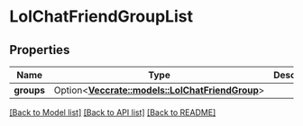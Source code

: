 # LolChatFriendGroupList

## Properties

Name | Type | Description | Notes
------------ | ------------- | ------------- | -------------
**groups** | Option<[**Vec<crate::models::LolChatFriendGroup>**](LolChatFriendGroup.md)> |  | [optional]

[[Back to Model list]](../README.md#documentation-for-models) [[Back to API list]](../README.md#documentation-for-api-endpoints) [[Back to README]](../README.md)


